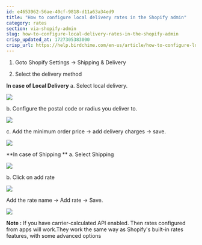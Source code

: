```yaml
---
id: e4653962-56ae-40cf-9818-d11a63a34ed9
title: "How to configure local delivery rates in the Shopify admin"
category: rates
section: via-shopify-admin
slug: how-to-configure-local-delivery-rates-in-the-shopify-admin
crisp_updated_at: 1727305383000
crisp_url: https://help.birdchime.com/en-us/article/how-to-configure-local-delivery-rates-in-the-shopify-admin-513tmv/
---
```


1. Goto Shopify Settings -> Shipping & Delivery 

2. Select the delivery method 

**In case of Local Delivery**
a. Select local delivery.

![](https://storage.crisp.chat/users/helpdesk/website/ca826b447482b000/imagebawpki_19dyi7f.png)

b. Configure the postal code or radius you deliver to.

![](https://storage.crisp.chat/users/helpdesk/website/ca826b447482b000/image1lf3i5b_tob9g6.png)

c. Add the minimum order price  → add delivery charges  → save.

![](https://storage.crisp.chat/users/helpdesk/website/ca826b447482b000/screenshot-2023-06-06-at-12445_1gf5ly7.png)

**In case of Shipping **
a. Select Shipping

![](https://storage.crisp.chat/users/helpdesk/website/ca826b447482b000/screenshot-2023-06-06-at-12472_yl38ik.png)

b. Click on add rate

![](https://storage.crisp.chat/users/helpdesk/website/ca826b447482b000/screenshot-2023-06-06-at-12470_60hmm3.png)

Add the rate name → Add rate  →  Save.

![](https://storage.crisp.chat/users/helpdesk/website/ca826b447482b000/screenshot-2023-06-06-at-12461_pjp9lx.png)

**Note :** If you have carrier-calculated API enabled. Then rates configured from apps will work.They work the same way as Shopify's built-in rates features, with some advanced options
